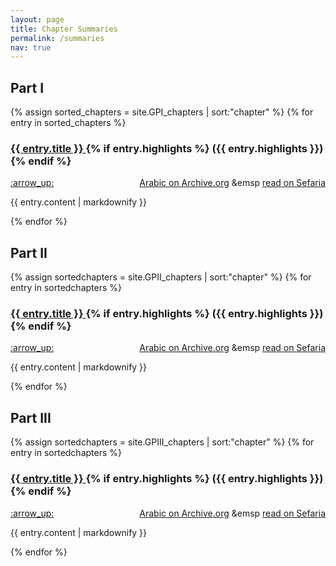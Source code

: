 ```yaml
---
layout: page
title: Chapter Summaries
permalink: /summaries
nav: true
---
```


<h2> Part I </h2>

{% assign sorted_chapters = site.GPI_chapters | sort:"chapter" %}
{% for entry in sorted_chapters %}
  <h3>
    <a href="{{site.baseurl}}{{entry.url}}">
      {{ entry.title }}
    </a>
  {% if entry.highlights %}
    ({{ entry.highlights }})
  {% endif %}
  </h3>
  <p style="text-align:left;"> 
  <a href="{{site.baseurl}}{{page.url}}#top">
      :arrow_up:
  </a>
  <span style="float:right;">
        <a href="https://archive.org/details/DelalatolHaerin_201804/page/n{{ entry.pnum }}">Arabic on Archive.org</a> &emsp
        <a href="https://www.sefaria.org/Guide_for_the_Perplexed%2C_Part_{{ entry.part }}.{{ entry.chapter }}?lang=en">read on Sefaria</a>
    </span>
  </p>
  <p>{{ entry.content | markdownify }}</p>
{% endfor %}

<h2> Part II </h2>

{% assign sortedchapters = site.GPII_chapters | sort:"chapter" %}
{% for entry in sortedchapters %}
  <h3>
    <a href="{{site.baseurl}}{{entry.url}}">
      {{ entry.title }}
    </a>
  {% if entry.highlights %}
    ({{ entry.highlights }})
  {% endif %}
  </h3>
  <p style="text-align:left;"> 
  <a href="{{site.baseurl}}{{page.url}}#top">
      :arrow_up:
  </a>
  <span style="float:right;">
        <a href="https://archive.org/details/DelalatolHaerin_201804/page/n{{ entry.pnum }}">Arabic on Archive.org</a> &emsp
        <a href="https://www.sefaria.org/Guide_for_the_Perplexed%2C_Part_{{ entry.part }}.{{ entry.chapter }}?lang=en">read on Sefaria</a>
    </span>
  </p>
  <p>{{ entry.content | markdownify }}</p>
{% endfor %}

<h2> Part III </h2>

{% assign sortedchapters = site.GPIII_chapters | sort:"chapter" %}
{% for entry in sortedchapters %}
  <h3>
    <a href="{{site.baseurl}}{{entry.url}}">
      {{ entry.title }}
    </a>
  {% if entry.highlights %}
    ({{ entry.highlights }})
  {% endif %}
  </h3>
  <p style="text-align:left;"> 
  <a href="{{site.baseurl}}{{page.url}}#top">
      :arrow_up:
  </a>
  <span style="float:right;">
        <a href="https://archive.org/details/DelalatolHaerin_201804/page/n{{ entry.pnum }}">Arabic on Archive.org</a> &emsp
        <a href="https://www.sefaria.org/Guide_for_the_Perplexed%2C_Part_{{ entry.part }}.{{ entry.chapter }}?lang=en">read on Sefaria</a>
    </span>
  </p>
  <p>{{ entry.content | markdownify }}</p>
{% endfor %}
